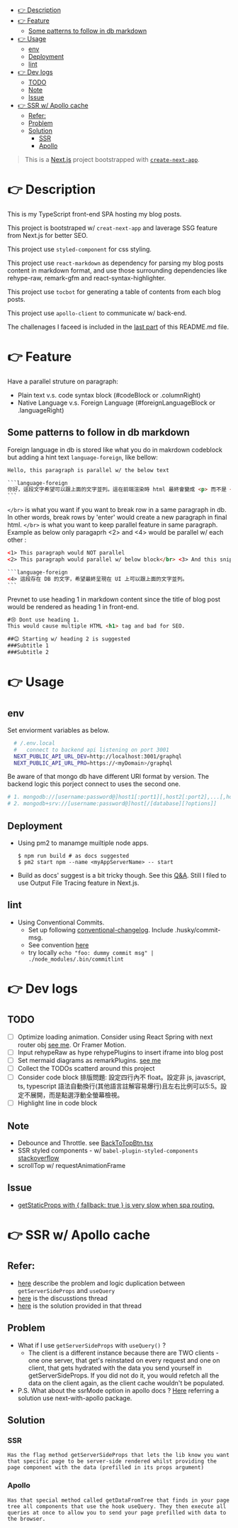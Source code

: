 - [👉 Description](#-description)
- [👉 Feature](#-feature)
  - [Some patterns to follow in db markdown](#some-patterns-to-follow-in-db-markdown)
- [👉 Usage](#-usage)
  - [env](#env)
  - [Deployment](#deployment)
  - [lint](#lint)
- [👉 Dev logs](#-dev-logs)
  - [TODO](#todo)
  - [Note](#note)
  - [Issue](#issue)
- [👉 SSR w/ Apollo cache](#-ssr-w-apollo-cache)
  - [Refer:](#refer)
  - [Problem](#problem)
  - [Solution](#solution)
    - [SSR](#ssr)
    - [Apollo](#apollo)
> This is a [Next.js](https://nextjs.org/) project bootstrapped with [`create-next-app`](https://github.com/vercel/next.js/tree/canary/packages/create-next-app).

# 👉 Description
This is my TypeScript front-end SPA hosting my blog posts. 

This project is bootstraped w/ `creat-next-app` and laverage SSG feature from Next.js for better SEO. 

This project use `styled-component` for css styling. 

This project use `react-markdown` as dependency for parsing my blog posts content in markdown format, and use those surrounding dependencies like rehype-raw, remark-gfm and react-syntax-highlighter.

This project use `tocbot` for generating a table of contents from each blog posts.

This project use `apollo-client` to communicate w/ back-end.

The challenages I faceed is included in the [last part](#note) of this README.md file.

# 👉 Feature
Have a parallel struture on paragraph: 
- Plain text v.s. code syntax block (#codeBlock or .columnRight)
- Native Language v.s. Foreign Language (#foreignLanguageBlock or .languageRight)

## Some patterns to follow in db markdown
Foreign language in db is stored like what you do in makrdown codeblock but adding a hint text `language-foreign`, like bellow:
~~~html
Hello, this paragraph is parallel w/ the below text

```language-foreign
你好，這段文字希望可以跟上面的文字並列。這在前端渲染時 html 最終會變成 <p> 而不是 <pre> 內的 <code>
```
~~~

`</br>` is what you want if you want to break row in a same paragraph in db. In other words, break rows by 'enter' would create a new paragraph in final html. `</br>` is what you want to keep parallel feature in same paragraph. Example as below only paragaprh <2> and <4> would be parallel w/ each other :
~~~html
<1> This paragraph would NOT parallel
<2> This paragraph would parallel w/ below block</br> <3> And this snippet as well !

```language-foreign
<4> 這段存在 DB 的文字，希望最終呈現在 UI 上可以跟上面的文字並列。
```
~~~

Prevnet to use heading 1 in markdown content since the title of blog post would be rendered as heading 1 in front-end.
~~~md
#😢 Dont use heading 1. 
This would cause multiple HTML <h1> tag and bad for SEO. 

##😊 Starting w/ heading 2 is suggested 
###Subtitle 1
###Subtitle 2
~~~


# 👉 Usage
## env
Set enviorment variables as below. 
```bash
  # /.env.local
  #   connect to backend api listening on port 3001
  NEXT_PUBLIC_API_URL_DEV=http://localhost:3001/graphql
  NEXT_PUBLIC_API_URL_PRO=https://<myDomain>/graphql
```

Be aware of that mongo db have different URI format by version. The backend logic this porject connect to uses the second one.
```bash
# 1. mongodb://[username:password@]host1[:port1][,host2[:port2],...[,hostN[:portN]]][/[database][?options]]
# 2. mongodb+srv://[username:password@]host[/[database][?options]]
```

## Deployment
- Using pm2 to manamge muiltiple node apps.
  ```
  $ npm run build # as docs suggested
  $ pm2 start npm --name <myAppServerName> -- start
  ```
- Build as docs' suggest is a bit tricky though. See this [Q&A](https://stackoverflow.com/questions/59782255/how-can-i-make-a-minimal-deployment-of-a-next-js-non-static-app/71839401#71839401). Still I filed to use Output File Tracing feature in Next.js. 

## lint
- Using Conventional Commits. 
  - Set up following [conventional-changelog](https://github.com/conventional-changelog/commitlint#what-is-commitlint). Include .husky/commit-msg.
  - See convention [here](https://github.com/conventional-changelog/commitlint/tree/master/@commitlint/config-conventional#type-enum)
  - try locally `echo "foo: dummy commit msg" | ./node_modules/.bin/commitlint`

# 👉 Dev logs
## TODO
- [ ] Optimize loading animation. Consider using React Spring with next router obj [see me](https://stackoverflow.com/a/59117532/16124226). Or Framer Motion.
- [ ] Input rehypeRaw as hype rehypePlugins to insert iframe into blog post
- [ ] Set mermaid diagrams as remarkPlugins. [see me](https://github.com/remarkjs/react-markdown/issues/394)
- [ ] Collect the TODOs scatterd around this project
- [ ] Consider code block 排版問題: 設定四行內不 float。設定非 js, javascript, ts, typescript 語法自動換行(其他語言註解容易爆行)且左右比例可以5:5。設定不展開，而是點選浮動全螢幕檢視。
- [ ] Highlight line in code block

## Note
- Debounce and Throttle. see [BackToTopBtn.tsx](/components//BackToTopBtn/BackToTopBtn.tsx)
- SSR styled components - w/ `babel-plugin-styled-components` [stackoverflow](https://stackoverflow.com/questions/51791163/warning-prop-classname-did-not-match-when-using-styled-components-with-seman)
- scrollTop w/ requestAnimationFrame

## Issue
- [getStaticProps with { fallback: true } is very slow when spa routing.](https://github.com/vercel/next.js/issues/13751)

# 👉 SSR w/ Apollo cache

## Refer:
  -  [here](https://medium.com/@zhamdi/server-side-rendering-ssr-using-apollo-and-next-js-ac0b2e3ea461) describe the problem and logic duplication between `getServerSideProps` and `useQuery`
  -  [here](https://github.com/vercel/next.js/discussions/15736) is the discusstions thread
  -  [here](https://github.com/shshaw/next-apollo-ssr) is the solution provided in that thread

## Problem
- What if I use `getServerSideProps` with `useQuery()` ? 
  - The client is a different instance because there are TWO clients - one one server, that get's reinstated on every request and one on client, that gets hydrated with the data you send yourself in getServerSideProps. If you did not do it, you would refetch all the data on the client again, as the client cache wouldn't be populated.
- P.S. What about the ssrMode option in apollo docs ? [Here](https://stackoverflow.com/a/60342279) referring a solution use next-with-apollo package.

## Solution
### SSR
    Has the flag method getServerSideProps that lets the lib know you want that specific page to be server-side rendered whilst providing the page component with the data (prefilled in its props argument)
### Apollo 
    Has that special method called getDataFromTree that finds in your page tree all components that use the hook useQuery. They then execute all queries at once to allow you to send your page prefilled with data to the browser.